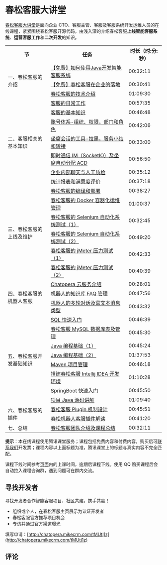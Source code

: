 # 春松客服大讲堂

[春松客服大讲堂](https://ke.qq.com/course/464050)是面向企业 CTO、客服主管、客服及客服系统开发运维人员的在线课程，紧紧围绕春松客服开源代码，由浅入深的介绍春松客服**上线智能客服系统**、**运营客服工作**和**二次开发**的知识。

<table>
  <tr>
    <th>节</th>
    <th>任务</th>
    <th>时长（时:分:秒）</th>
  </tr>
  <tr>
    <td rowspan="3">一、春松客服的介绍</td>
    <td><a href="https://ke.qq.com/webcourse/index.html#cid=464050&term_id=100555327&taid=4785478331471026&type=1024&vid=5285890796113543115">【免费】如何使用Java开发智能客服系统</a></td>
    <td>00:32:11</td>
  </tr>
  <tr>
    <td><a href="https://ke.qq.com/webcourse/index.html#cid=464050&term_id=100555327&taid=4785482626438322&type=1024&vid=5285890796174208504">【免费】春松客服在企业的落地</a></td>
    <td>00:30:41</td>
  </tr>
  <tr>
    <td><a href="https://ke.qq.com/webcourse/index.html#cid=464050&term_id=100555327&taid=4785486921405618&type=1024&vid=5285890796206187829">春松客服的技术介绍</a></td>
    <td>01:09:30</td>
  </tr>
  <tr>
    <td rowspan="7">二、客服相关的基本知识</td>
    <td><a href="https://ke.qq.com/webcourse/index.html#cid=464050&term_id=100555327&taid=4785491216372914&type=1024&vid=5285890796236118691">客服的日常工作</a></td>
    <td>00:57:35</td>
  </tr>
  <tr>
    <td><a href="https://ke.qq.com/webcourse/index.html#cid=464050&term_id=100555327&taid=4785495511340210&type=1024&vid=5285890796265703352">客服的基本知识</a></td>
    <td>00:46:48</td>
  </tr>
  <tr>
    <td><a href="https://ke.qq.com/webcourse/index.html#cid=464050&term_id=100555327&taid=4785499806307506&type=1024&vid=5285890796295538521">账号体系-组织、权限，部门和角色</a></td>
    <td>00:42:06</td>
  </tr>
  <tr>
    <td><a href="https://ke.qq.com/webcourse/index.html#cid=464050&term_id=100555327&taid=4785504101274802&type=1024&vid=5285890796326774174">坐席会话的工具-拉黑，服务小结和转接</a></td>
    <td>00:33:00</td>
  </tr>
  <tr>
    <td><a href="https://ke.qq.com/webcourse/index.html#cid=464050&term_id=100555327&taid=4785508396242098&type=1024&vid=5285890796387973179">即时通信 IM（SocketIO）及坐席自动分配 ACD</a></td>
    <td>00:56:50</td>
  </tr>
  <tr>
    <td><a href="https://ke.qq.com/webcourse/index.html#cid=464050&term_id=100555327&taid=4785538461013170&type=1024&vid=5285890796727947677">企业内部聊天与人工质检</a></td>
    <td>00:35:12</td>
  </tr>
  <tr>
    <td><a href="https://ke.qq.com/webcourse/index.html#cid=464050&term_id=100555327&taid=4785542755980466&type=1024&vid=5285890796727887112">统计报表和满意度评价</a></td>
    <td>00:37:18</td>
  </tr>
  <tr>
    <td rowspan="6">三、春松客服的上线及维护</td>
    <td><a href="https://ke.qq.com/webcourse/index.html#cid=464050&term_id=100555327&taid=4785512691209394&type=1024&vid=5285890796417069415">春松客服的编译和部署</a></td>
    <td>00:38:27</td>
  </tr>
  <tr>
    <td><a href="https://ke.qq.com/webcourse/index.html#cid=464050&term_id=100555327&taid=4785516986176690&type=1024&vid=5285890796447482734">春松客服的 Docker 容器化运维管理</a></td>
    <td>01:00:37</td>
  </tr>
  <tr>
    <td><a href="https://ke.qq.com/webcourse/index.html#cid=464050&term_id=100555327&taid=4785521281143986&type=1024&vid=5285890796596887008">春松客服的 Selenium 自动化系统测试（1）</a></td>
    <td>00:32:45</td>
  </tr>
  <tr>
    <td><a href="https://ke.qq.com/webcourse/index.html#cid=464050&term_id=100555327&taid=4785534166045874&type=1024&vid=5285890796596824768">春松客服的 Selenium 自动化系统测试（2）</a></td>
    <td>00:49:20</td>
  </tr>
  <tr>
    <td><a href="https://ke.qq.com/webcourse/index.html#cid=464050&term_id=100555327&taid=4785525576111282&type=1024&vid=5285890796625584882">春松客服的 jMeter 压力测试（1）</a></td>
    <td>00:42:33</td>
  </tr>
  <tr>
    <td><a href="https://ke.qq.com/webcourse/index.html#cid=464050&term_id=100555327&taid=4785529871078578&type=1024&vid=5285890796625353569">春松客服的 jMeter 压力测试（2）</a></td>
    <td>00:40:39</td>
  </tr>
  <tr>
    <td rowspan="3">四、春松客服的机器人客服</td>
    <td><a href="https://ke.qq.com/webcourse/index.html#cid=464050&term_id=100555327&taid=4785564230816946&type=1024&vid=5285890797022829695">Chatopera 云服务介绍</a></td>
    <td>00:28:01</td>
  </tr>
  <tr>
    <td><a href="https://ke.qq.com/webcourse/index.html#cid=464050&term_id=100555327&taid=4785568525784242&type=1024&vid=5285890797022829724">机器人的知识库 FAQ 管理</a></td>
    <td>00:47:56</td>
  </tr>
  <tr>
    <td><a href="https://ke.qq.com/webcourse/index.html#cid=464050&term_id=100555327&taid=4785572820751538&type=1024&vid=5285890797022759383">机器人的多轮对话及富文本消息类型</a></td>
    <td>00:43:32</td>
  </tr>
  <tr>
    <td rowspan="8">五、春松客服开发基础知识</td>
    <td><a href="https://ke.qq.com/webcourse/index.html#cid=464050&term_id=100555327&taid=4785547050947762&type=1024&vid=5285890796845383231">SQL 快速入门</a></td>
    <td>00:46:39</td>
  </tr>
  <tr>
    <td><a href="https://ke.qq.com/webcourse/index.html#cid=464050&term_id=100555327&taid=4785551345915058&type=1024&vid=5285890796845241957">春松客服 MySQL 数据库表及管理</a></td>
    <td>00:45:30</td>
  </tr>
  <tr>
    <td><a href="https://ke.qq.com/webcourse/index.html#cid=464050&term_id=100555327&taid=4785555640882354&type=1024&vid=5285890796905914800">Java 编程基础（1）</a></td>
    <td>00:45:24</td>
  </tr>
  <tr>
    <td><a href="https://ke.qq.com/webcourse/index.html#cid=464050&term_id=100555327&taid=4785559935849650&type=1024&vid=5285890796905985344">Java 编程基础（2）</a></td>
    <td>01:37:53</td>
  </tr>
  <tr>
    <td><a href="https://ke.qq.com/webcourse/index.html#cid=464050&term_id=100555327&taid=4785585705653426&type=1024&vid=5285890796934211686">Maven 项目管理</a></td>
    <td>00:46:18</td>
  </tr>
  <tr>
    <td><a href="https://ke.qq.com/webcourse/index.html#cid=464050&term_id=100555327&taid=4785590000620722&type=1024&vid=5285890796934221816">搭建春松客服 Intellij IDEA 开发环境</a></td>
    <td>01:10:28</td>
  </tr>
  <tr>
    <td><a href="https://ke.qq.com/webcourse/index.html#cid=464050&term_id=100555327&taid=4785581410686130&type=1024&vid=5285890797139512901">SpringBoot 快速入门</a></td>
    <td>00:45:50</td>
  </tr>
  <tr>
    <td><a href="https://ke.qq.com/webcourse/index.html#cid=464050&term_id=100555327&taid=4785577115718834&type=1024&vid=5285890797139362028">项目 Java 源码讲解</a></td>
    <td>01:09:40</td>
  </tr>
  <tr>
    <td rowspan="2">六、春松客服的插件</td>
    <td><a href="https://ke.qq.com/webcourse/index.html#cid=464050&term_id=100555327&taid=4785602885522610&type=1024&vid=5285890797257275471">春松客服 Plugin 机制设计</a></td>
    <td>00:45:51</td>
  </tr>
  <tr>
    <td><a href="https://ke.qq.com/webcourse/index.html#cid=464050&term_id=100555327&taid=4785607180489906&type=1024&vid=5285890797257416124">春松机器人客服插件解读</a></td>
    <td>00:41:20</td>
  </tr>
  <tr>
    <td>七、总结</td>
    <td><a href="https://ke.qq.com/webcourse/index.html#cid=464050&term_id=100555327&taid=4785611475457202&type=1024&vid=5285890797257385985">春松客服团队介绍及课程总结</a></td>
    <td>00:32:11</td>
  </tr>
</table>

**提示**：本在线课程使用腾讯课堂服务；课程包括免费内容和付费内容，购买后可[联系我们](https://www.chatopera.com/mail.html)开发票；课程内容以上面标题为准，腾讯课堂上的标题与真实内容不完全匹配。

课程下线时间参考[页面](https://ke.qq.com/course/464050)内的上课时间，逾期后课程下线。使用 QQ 购买课程后会自动拉入课程咨询群，遇到问题可在群内交流。

## 寻找开发者

寻找开发者合作智能客服项目，社区共建，携手共赢！

- 组织或个人，在春松客服主页展示为认证开发者
- 春松客服官方推荐项目机会
- 专访并通过官方渠道曝光

填写申请：[http://chatopera.mikecrm.com/tMUtj1z](http://chatopera.mikecrm.com/tMUtj1z)

## 评论

<script src="https://utteranc.es/client.js"
        repo="chatopera/docs"
        issue-term="pathname"
        label="Comment"
        theme="github-light"
        crossorigin="anonymous"
        async>
</script>
